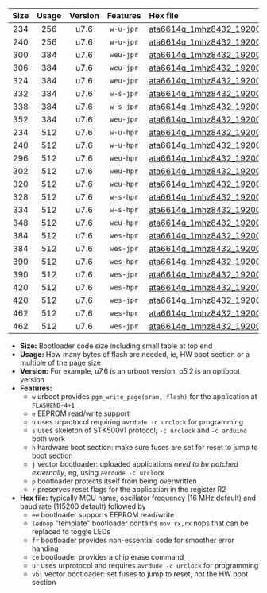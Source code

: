 |Size|Usage|Version|Features|Hex file|
|:-:|:-:|:-:|:-:|:--|
|234|256|u7.6|`w-u-jpr`|[ata6614q_1mhz8432_19200bps_ur_vbl.hex](https://raw.githubusercontent.com/stefanrueger/urboot/main/bootloaders/ata6614q/fcpu_1mhz8432/19200_bps/ata6614q_1mhz8432_19200bps_ur_vbl.hex)|
|240|256|u7.6|`w-u-jpr`|[ata6614q_1mhz8432_19200bps_lednop_ur_vbl.hex](https://raw.githubusercontent.com/stefanrueger/urboot/main/bootloaders/ata6614q/fcpu_1mhz8432/19200_bps/ata6614q_1mhz8432_19200bps_lednop_ur_vbl.hex)|
|300|384|u7.6|`weu-jpr`|[ata6614q_1mhz8432_19200bps_ee_ur_vbl.hex](https://raw.githubusercontent.com/stefanrueger/urboot/main/bootloaders/ata6614q/fcpu_1mhz8432/19200_bps/ata6614q_1mhz8432_19200bps_ee_ur_vbl.hex)|
|306|384|u7.6|`weu-jpr`|[ata6614q_1mhz8432_19200bps_ee_lednop_ur_vbl.hex](https://raw.githubusercontent.com/stefanrueger/urboot/main/bootloaders/ata6614q/fcpu_1mhz8432/19200_bps/ata6614q_1mhz8432_19200bps_ee_lednop_ur_vbl.hex)|
|324|384|u7.6|`weu-jpr`|[ata6614q_1mhz8432_19200bps_ee_lednop_fr_ur_vbl.hex](https://raw.githubusercontent.com/stefanrueger/urboot/main/bootloaders/ata6614q/fcpu_1mhz8432/19200_bps/ata6614q_1mhz8432_19200bps_ee_lednop_fr_ur_vbl.hex)|
|332|384|u7.6|`w-s-jpr`|[ata6614q_1mhz8432_19200bps_vbl.hex](https://raw.githubusercontent.com/stefanrueger/urboot/main/bootloaders/ata6614q/fcpu_1mhz8432/19200_bps/ata6614q_1mhz8432_19200bps_vbl.hex)|
|338|384|u7.6|`w-s-jpr`|[ata6614q_1mhz8432_19200bps_lednop_vbl.hex](https://raw.githubusercontent.com/stefanrueger/urboot/main/bootloaders/ata6614q/fcpu_1mhz8432/19200_bps/ata6614q_1mhz8432_19200bps_lednop_vbl.hex)|
|352|384|u7.6|`weu-jpr`|[ata6614q_1mhz8432_19200bps_ee_lednop_fr_ce_ur_vbl.hex](https://raw.githubusercontent.com/stefanrueger/urboot/main/bootloaders/ata6614q/fcpu_1mhz8432/19200_bps/ata6614q_1mhz8432_19200bps_ee_lednop_fr_ce_ur_vbl.hex)|
|234|512|u7.6|`w-u-hpr`|[ata6614q_1mhz8432_19200bps_ur.hex](https://raw.githubusercontent.com/stefanrueger/urboot/main/bootloaders/ata6614q/fcpu_1mhz8432/19200_bps/ata6614q_1mhz8432_19200bps_ur.hex)|
|240|512|u7.6|`w-u-hpr`|[ata6614q_1mhz8432_19200bps_lednop_ur.hex](https://raw.githubusercontent.com/stefanrueger/urboot/main/bootloaders/ata6614q/fcpu_1mhz8432/19200_bps/ata6614q_1mhz8432_19200bps_lednop_ur.hex)|
|296|512|u7.6|`weu-hpr`|[ata6614q_1mhz8432_19200bps_ee_ur.hex](https://raw.githubusercontent.com/stefanrueger/urboot/main/bootloaders/ata6614q/fcpu_1mhz8432/19200_bps/ata6614q_1mhz8432_19200bps_ee_ur.hex)|
|302|512|u7.6|`weu-hpr`|[ata6614q_1mhz8432_19200bps_ee_lednop_ur.hex](https://raw.githubusercontent.com/stefanrueger/urboot/main/bootloaders/ata6614q/fcpu_1mhz8432/19200_bps/ata6614q_1mhz8432_19200bps_ee_lednop_ur.hex)|
|320|512|u7.6|`weu-hpr`|[ata6614q_1mhz8432_19200bps_ee_lednop_fr_ur.hex](https://raw.githubusercontent.com/stefanrueger/urboot/main/bootloaders/ata6614q/fcpu_1mhz8432/19200_bps/ata6614q_1mhz8432_19200bps_ee_lednop_fr_ur.hex)|
|328|512|u7.6|`w-s-hpr`|[ata6614q_1mhz8432_19200bps.hex](https://raw.githubusercontent.com/stefanrueger/urboot/main/bootloaders/ata6614q/fcpu_1mhz8432/19200_bps/ata6614q_1mhz8432_19200bps.hex)|
|334|512|u7.6|`w-s-hpr`|[ata6614q_1mhz8432_19200bps_lednop.hex](https://raw.githubusercontent.com/stefanrueger/urboot/main/bootloaders/ata6614q/fcpu_1mhz8432/19200_bps/ata6614q_1mhz8432_19200bps_lednop.hex)|
|348|512|u7.6|`weu-hpr`|[ata6614q_1mhz8432_19200bps_ee_lednop_fr_ce_ur.hex](https://raw.githubusercontent.com/stefanrueger/urboot/main/bootloaders/ata6614q/fcpu_1mhz8432/19200_bps/ata6614q_1mhz8432_19200bps_ee_lednop_fr_ce_ur.hex)|
|384|512|u7.6|`wes-hpr`|[ata6614q_1mhz8432_19200bps_ee.hex](https://raw.githubusercontent.com/stefanrueger/urboot/main/bootloaders/ata6614q/fcpu_1mhz8432/19200_bps/ata6614q_1mhz8432_19200bps_ee.hex)|
|384|512|u7.6|`wes-jpr`|[ata6614q_1mhz8432_19200bps_ee_vbl.hex](https://raw.githubusercontent.com/stefanrueger/urboot/main/bootloaders/ata6614q/fcpu_1mhz8432/19200_bps/ata6614q_1mhz8432_19200bps_ee_vbl.hex)|
|390|512|u7.6|`wes-hpr`|[ata6614q_1mhz8432_19200bps_ee_lednop.hex](https://raw.githubusercontent.com/stefanrueger/urboot/main/bootloaders/ata6614q/fcpu_1mhz8432/19200_bps/ata6614q_1mhz8432_19200bps_ee_lednop.hex)|
|390|512|u7.6|`wes-jpr`|[ata6614q_1mhz8432_19200bps_ee_lednop_vbl.hex](https://raw.githubusercontent.com/stefanrueger/urboot/main/bootloaders/ata6614q/fcpu_1mhz8432/19200_bps/ata6614q_1mhz8432_19200bps_ee_lednop_vbl.hex)|
|420|512|u7.6|`wes-hpr`|[ata6614q_1mhz8432_19200bps_ee_lednop_fr.hex](https://raw.githubusercontent.com/stefanrueger/urboot/main/bootloaders/ata6614q/fcpu_1mhz8432/19200_bps/ata6614q_1mhz8432_19200bps_ee_lednop_fr.hex)|
|420|512|u7.6|`wes-jpr`|[ata6614q_1mhz8432_19200bps_ee_lednop_fr_vbl.hex](https://raw.githubusercontent.com/stefanrueger/urboot/main/bootloaders/ata6614q/fcpu_1mhz8432/19200_bps/ata6614q_1mhz8432_19200bps_ee_lednop_fr_vbl.hex)|
|462|512|u7.6|`wes-hpr`|[ata6614q_1mhz8432_19200bps_ee_lednop_fr_ce.hex](https://raw.githubusercontent.com/stefanrueger/urboot/main/bootloaders/ata6614q/fcpu_1mhz8432/19200_bps/ata6614q_1mhz8432_19200bps_ee_lednop_fr_ce.hex)|
|462|512|u7.6|`wes-jpr`|[ata6614q_1mhz8432_19200bps_ee_lednop_fr_ce_vbl.hex](https://raw.githubusercontent.com/stefanrueger/urboot/main/bootloaders/ata6614q/fcpu_1mhz8432/19200_bps/ata6614q_1mhz8432_19200bps_ee_lednop_fr_ce_vbl.hex)|

- **Size:** Bootloader code size including small table at top end
- **Usage:** How many bytes of flash are needed, ie, HW boot section or a multiple of the page size
- **Version:** For example, u7.6 is an urboot version, o5.2 is an optiboot version
- **Features:**
  + `w` urboot provides `pgm_write_page(sram, flash)` for the application at `FLASHEND-4+1`
  + `e` EEPROM read/write support
  + `u` uses urprotocol requiring `avrdude -c urclock` for programming
  + `s` uses skeleton of STK500v1 protocol; `-c urclock` and `-c arduino` both work
  + `h` hardware boot section: make sure fuses are set for reset to jump to boot section
  + `j` vector bootloader: uploaded applications *need to be patched externally*, eg, using `avrdude -c urclock`
  + `p` bootloader protects itself from being overwritten
  + `r` preserves reset flags for the application in the register R2
- **Hex file:** typically MCU name, oscillator frequency (16 MHz default) and baud rate (115200 default) followed by
  + `ee` bootloader supports EEPROM read/write
  + `lednop` "template" bootloader contains `mov rx,rx` nops that can be replaced to toggle LEDs
  + `fr` bootloader provides non-essential code for smoother error handing
  + `ce` bootloader provides a chip erase command
  + `ur` uses urprotocol and requires `avrdude -c urclock` for programming
  + `vbl` vector bootloader: set fuses to jump to reset, not the HW boot section
